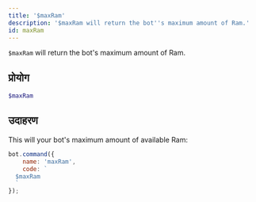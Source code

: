 ```yaml
---
title: '$maxRam'
description: '$maxRam will return the bot''s maximum amount of Ram.'
id: maxRam
---
```


`$maxRam` will return the bot's maximum amount of Ram.

## प्रोयोग

```php
$maxRam
```

## उदाहरण

This will your bot's maximum amount of available Ram:

```javascript
bot.command({
    name: 'maxRam',
    code: `
  $maxRam
  `
});
```
